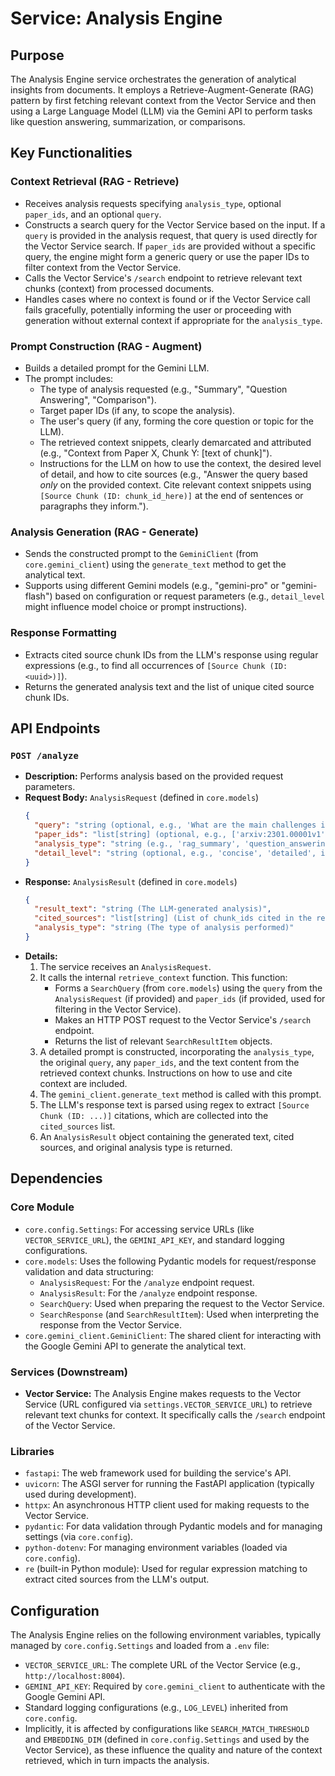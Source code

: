 # Service: Analysis Engine

## Purpose

The Analysis Engine service orchestrates the generation of analytical insights from documents. It employs a Retrieve-Augment-Generate (RAG) pattern by first fetching relevant context from the Vector Service and then using a Large Language Model (LLM) via the Gemini API to perform tasks like question answering, summarization, or comparisons.

## Key Functionalities

### Context Retrieval (RAG - Retrieve)
-   Receives analysis requests specifying `analysis_type`, optional `paper_ids`, and an optional `query`.
-   Constructs a search query for the Vector Service based on the input. If a `query` is provided in the analysis request, that query is used directly for the Vector Service search. If `paper_ids` are provided without a specific query, the engine might form a generic query or use the paper IDs to filter context from the Vector Service.
-   Calls the Vector Service's `/search` endpoint to retrieve relevant text chunks (context) from processed documents.
-   Handles cases where no context is found or if the Vector Service call fails gracefully, potentially informing the user or proceeding with generation without external context if appropriate for the `analysis_type`.

### Prompt Construction (RAG - Augment)
-   Builds a detailed prompt for the Gemini LLM.
-   The prompt includes:
    -   The type of analysis requested (e.g., "Summary", "Question Answering", "Comparison").
    -   Target paper IDs (if any, to scope the analysis).
    -   The user's query (if any, forming the core question or topic for the LLM).
    -   The retrieved context snippets, clearly demarcated and attributed (e.g., "Context from Paper X, Chunk Y: [text of chunk]").
    -   Instructions for the LLM on how to use the context, the desired level of detail, and how to cite sources (e.g., "Answer the query based *only* on the provided context. Cite relevant context snippets using `[Source Chunk (ID: chunk_id_here)]` at the end of sentences or paragraphs they inform.").

### Analysis Generation (RAG - Generate)
-   Sends the constructed prompt to the `GeminiClient` (from `core.gemini_client`) using the `generate_text` method to get the analytical text.
-   Supports using different Gemini models (e.g., "gemini-pro" or "gemini-flash") based on configuration or request parameters (e.g., `detail_level` might influence model choice or prompt instructions).

### Response Formatting
-   Extracts cited source chunk IDs from the LLM's response using regular expressions (e.g., to find all occurrences of `[Source Chunk (ID: <uuid>)]`).
-   Returns the generated analysis text and the list of unique cited source chunk IDs.

## API Endpoints

### `POST /analyze`

-   **Description:** Performs analysis based on the provided request parameters.
-   **Request Body:** `AnalysisRequest` (defined in `core.models`)
    ```json
    {
      "query": "string (optional, e.g., 'What are the main challenges in deploying LLMs in healthcare?')",
      "paper_ids": "list[string] (optional, e.g., ['arxiv:2301.00001v1', 'doi:10.xxxx/yyyyy'])",
      "analysis_type": "string (e.g., 'rag_summary', 'question_answering', 'keyword_extraction')",
      "detail_level": "string (optional, e.g., 'concise', 'detailed', influences prompt or model choice)"
    }
    ```
-   **Response:** `AnalysisResult` (defined in `core.models`)
    ```json
    {
      "result_text": "string (The LLM-generated analysis)",
      "cited_sources": "list[string] (List of chunk_ids cited in the result_text)",
      "analysis_type": "string (The type of analysis performed)"
    }
    ```
-   **Details:**
    1.  The service receives an `AnalysisRequest`.
    2.  It calls the internal `retrieve_context` function. This function:
        -   Forms a `SearchQuery` (from `core.models`) using the `query` from the `AnalysisRequest` (if provided) and `paper_ids` (if provided, used for filtering in the Vector Service).
        -   Makes an HTTP POST request to the Vector Service's `/search` endpoint.
        -   Returns the list of relevant `SearchResultItem` objects.
    3.  A detailed prompt is constructed, incorporating the `analysis_type`, the original `query`, any `paper_ids`, and the text content from the retrieved context chunks. Instructions on how to use and cite context are included.
    4.  The `gemini_client.generate_text` method is called with this prompt.
    5.  The LLM's response text is parsed using regex to extract `[Source Chunk (ID: ...)]` citations, which are collected into the `cited_sources` list.
    6.  An `AnalysisResult` object containing the generated text, cited sources, and original analysis type is returned.

## Dependencies

### Core Module

-   `core.config.Settings`: For accessing service URLs (like `VECTOR_SERVICE_URL`), the `GEMINI_API_KEY`, and standard logging configurations.
-   `core.models`: Uses the following Pydantic models for request/response validation and data structuring:
    -   `AnalysisRequest`: For the `/analyze` endpoint request.
    -   `AnalysisResult`: For the `/analyze` endpoint response.
    -   `SearchQuery`: Used when preparing the request to the Vector Service.
    -   `SearchResponse` (and `SearchResultItem`): Used when interpreting the response from the Vector Service.
-   `core.gemini_client.GeminiClient`: The shared client for interacting with the Google Gemini API to generate the analytical text.

### Services (Downstream)

-   **Vector Service:** The Analysis Engine makes requests to the Vector Service (URL configured via `settings.VECTOR_SERVICE_URL`) to retrieve relevant text chunks for context. It specifically calls the `/search` endpoint of the Vector Service.

### Libraries

-   `fastapi`: The web framework used for building the service's API.
-   `uvicorn`: The ASGI server for running the FastAPI application (typically used during development).
-   `httpx`: An asynchronous HTTP client used for making requests to the Vector Service.
-   `pydantic`: For data validation through Pydantic models and for managing settings (via `core.config`).
-   `python-dotenv`: For managing environment variables (loaded via `core.config`).
-   `re` (built-in Python module): Used for regular expression matching to extract cited sources from the LLM's output.

## Configuration

The Analysis Engine relies on the following environment variables, typically managed by `core.config.Settings` and loaded from a `.env` file:

-   `VECTOR_SERVICE_URL`: The complete URL of the Vector Service (e.g., `http://localhost:8004`).
-   `GEMINI_API_KEY`: Required by `core.gemini_client` to authenticate with the Google Gemini API.
-   Standard logging configurations (e.g., `LOG_LEVEL`) inherited from `core.config`.
-   Implicitly, it is affected by configurations like `SEARCH_MATCH_THRESHOLD` and `EMBEDDING_DIM` (defined in `core.config.Settings` and used by the Vector Service), as these influence the quality and nature of the context retrieved, which in turn impacts the analysis.
